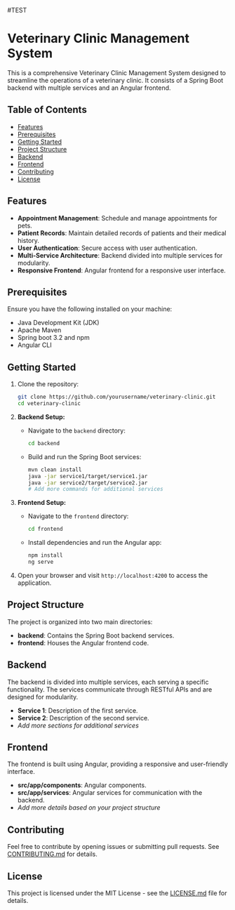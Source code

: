 #TEST
# Veterinary Clinic Management System

This is a comprehensive Veterinary Clinic Management System designed to streamline the operations of a veterinary clinic. It consists of a Spring Boot backend with multiple services and an Angular frontend.

## Table of Contents

- [Features](#features)
- [Prerequisites](#prerequisites)
- [Getting Started](#getting-started)
- [Project Structure](#project-structure)
- [Backend](#backend)
- [Frontend](#frontend)
- [Contributing](#contributing)
- [License](#license)

## Features

- **Appointment Management**: Schedule and manage appointments for pets.
- **Patient Records**: Maintain detailed records of patients and their medical history.
- **User Authentication**: Secure access with user authentication.
- **Multi-Service Architecture**: Backend divided into multiple services for modularity.
- **Responsive Frontend**: Angular frontend for a responsive user interface.

## Prerequisites

Ensure you have the following installed on your machine:

- Java Development Kit (JDK)
- Apache Maven
- Spring boot 3.2 and npm
- Angular CLI

## Getting Started

1. Clone the repository:

    ```bash
    git clone https://github.com/yourusername/veterinary-clinic.git
    cd veterinary-clinic
    ```

2. **Backend Setup:**

    - Navigate to the `backend` directory:

        ```bash
        cd backend
        ```

    - Build and run the Spring Boot services:

        ```bash
        mvn clean install
        java -jar service1/target/service1.jar
        java -jar service2/target/service2.jar
        # Add more commands for additional services
        ```

3. **Frontend Setup:**

    - Navigate to the `frontend` directory:

        ```bash
        cd frontend
        ```

    - Install dependencies and run the Angular app:

        ```bash
        npm install
        ng serve
        ```

4. Open your browser and visit `http://localhost:4200` to access the application.

## Project Structure

The project is organized into two main directories:

- **backend**: Contains the Spring Boot backend services.
- **frontend**: Houses the Angular frontend code.

## Backend

The backend is divided into multiple services, each serving a specific functionality. The services communicate through RESTful APIs and are designed for modularity.

- **Service 1**: Description of the first service.
- **Service 2**: Description of the second service.
- *Add more sections for additional services*

## Frontend

The frontend is built using Angular, providing a responsive and user-friendly interface.

- **src/app/components**: Angular components.
- **src/app/services**: Angular services for communication with the backend.
- *Add more details based on your project structure*

## Contributing

Feel free to contribute by opening issues or submitting pull requests. See [CONTRIBUTING.md](CONTRIBUTING.md) for details.

## License

This project is licensed under the MIT License - see the [LICENSE.md](LICENSE.md) file for details.
